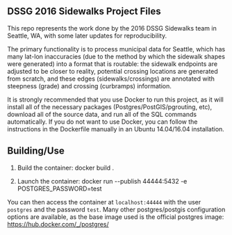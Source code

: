 DSSG 2016 Sidewalks Project Files
---------------------------------

This repo represents the work done by the 2016 DSSG Sidewalks team in Seattle,
WA, with some later updates for reproducibility.

The primary functionality is to process municipal data for Seattle, which has
many lat-lon inaccuracies (due to the method by which the sidewalk shapes were
generated) into a format that is routable: the sidewalk endpoints are adjusted
to be closer to reality, potential crossing locations are generated from
scratch, and these edges (sidewalks/crossings) are annotated with steepness
(grade) and crossing (curbramps) information.

It is strongly recommended that you use Docker to run this project, as it will
install all of the necessary packages (Postgres/PostGIS/pgrouting, etc),
download all of the source data, and run all of the SQL commands automatically.
If you do not want to use Docker, you can follow the instructions in the
Dockerfile manually in an Ubuntu 14.04/16.04 installation.

Building/Use
------------

1. Build the container:
    docker build .

2. Launch the container:
    docker run --publish 44444:5432 -e POSTGRES_PASSWORD=test <image ID>

You can then access the container at `localhost:44444` with the user `postgres`
and the password `test`. Many other postgres/postgis configuration options
are available, as the base image used is the official postgres image:
https://hub.docker.com/_/postgres/
